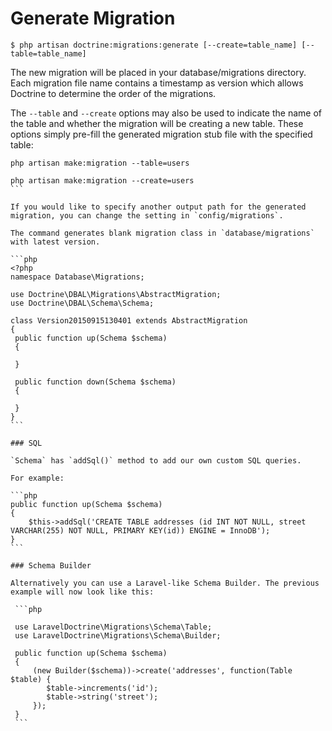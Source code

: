 # Generate Migration

```
$ php artisan doctrine:migrations:generate [--create=table_name] [--table=table_name]
```

The new migration will be placed in your database/migrations directory. Each migration file name contains a timestamp as version which allows Doctrine to determine the order of the migrations.

The `--table` and `--create` options may also be used to indicate the name of the table and whether the migration will be creating a new table. These options simply pre-fill the generated migration stub file with the specified table:

````
php artisan make:migration --table=users

php artisan make:migration --create=users
```

If you would like to specify another output path for the generated migration, you can change the setting in `config/migrations`.

The command generates blank migration class in `database/migrations` with latest version.

```php
<?php
namespace Database\Migrations;

use Doctrine\DBAL\Migrations\AbstractMigration;
use Doctrine\DBAL\Schema\Schema;

class Version20150915130401 extends AbstractMigration
{
 public function up(Schema $schema)
 {

 }

 public function down(Schema $schema)
 {

 }
}
```

### SQL

`Schema` has `addSql()` method to add our own custom SQL queries.

For example:

```php
public function up(Schema $schema)
{
    $this->addSql('CREATE TABLE addresses (id INT NOT NULL, street VARCHAR(255) NOT NULL, PRIMARY KEY(id)) ENGINE = InnoDB');
}
```

### Schema Builder

Alternatively you can use a Laravel-like Schema Builder. The previous example will now look like this:
 
 ```php
 
 use LaravelDoctrine\Migrations\Schema\Table;
 use LaravelDoctrine\Migrations\Schema\Builder;
 
 public function up(Schema $schema)
 {
     (new Builder($schema))->create('addresses', function(Table $table) {
        $table->increments('id');
        $table->string('street');
     });
 }
 ```
